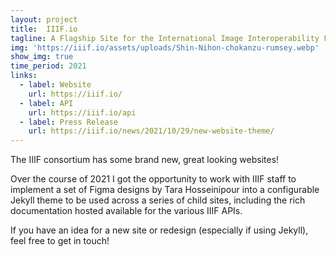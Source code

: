 ```yaml
---
layout: project
title:  IIIF.io
tagline: A Flagship Site for the International Image Interoperability Framework
img: 'https://iiif.io/assets/uploads/Shin-Nihon-chokanzu-rumsey.webp'
show_img: true
time_period: 2021
links: 
  - label: Website
    url: https://iiif.io/
  - label: API
    url: https://iiif.io/api
  - label: Press Release
    url: https://iiif.io/news/2021/10/29/new-website-theme/
---
```


The IIIF consortium has some brand new, great looking websites!

Over the course of 2021 I got the opportunity to work with IIIF staff to implement a set of Figma designs by Tara Hosseinipour into a configurable Jekyll theme to be used across a series of child sites, including the rich documentation hosted available for the various IIIF APIs.


If you have an idea for a new site or redesign (especially if using Jekyll), feel free to get in touch!
